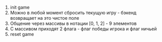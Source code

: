 1) init game
2) Можно в любой момент сбросить текущую игру - бэкенд возвращает на это чистое поле
3) Общение через массивы в нотации [0, 1, 2] - 9 элементов
4) С массивом приходят 2 флага - флаг победы игрока и флаг ничьей
5) reset game
